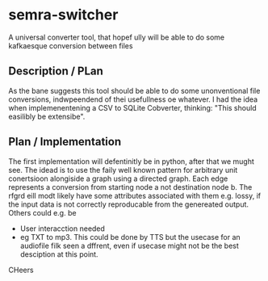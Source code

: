 # semra-switcher
A universal converter tool, that hopef ully will be able to do some kafkaesque conversion between files 


## Description  / PLan

As the bane suggests this tool should be able to do some unonventional file conversions, indwpeendend of thei usefullness oe whatever. I had the idea when implemenentening a CSV to SQLite Cobverter, thinking: "This should easilibly be extensibe".


## Plan / Implementation 

The first implementation will defentinitly be in python, after that we mught see. The idead is to use the faily well known pattern for arbitrary unit conertsioon alongiside a graph using a directed graph. Each edge represents a conversion from starting node a not destination node b. The rfgrd eill modt likely have some attributes associated with them e.g. lossy, if the input data is not correctly reproducable from the genereated output. Others could e.g. be 

- User interacction needed
- eg TXT to mp3. This could be done by TTS but the usecase for an audiofile filk seen a dffrent, even if usecase might not be the best desciption at this point.



CHeers
